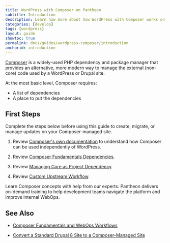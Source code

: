 ```yaml
---
title: WordPress with Composer on Pantheon
subtitle: Introduction
description: Learn how more about how WordPress with Composer works on Pantheon.
categories: [develop]
tags: [wordpress]
layout: guide
showtoc: true
permalink: docs/guides/wordpress-composer/introduction
anchorid: introduction
---
```


[Composer](https://getcomposer.org/) is a widely-used PHP dependency and package manager that provides an alternative, more modern way to manage the external (non-core) code used by a WordPress or Drupal site.

At the most basic level, Composer requires:

- A list of dependencies
- A place to put the dependencies

## First Steps

Complete the steps below before using this guide to create, migrate, or manage updates on your Composer-managed site.

1. Review [Composer's own documentation](https://getcomposer.org) to understand how Composer can be used independently of WordPress.

1. Review [Composer Fundamentals Dependencies](/guides/composer#dependencies).

1. Review [Managing Core as Project Dependency](/guides/composer#managing-core-as-a-project-dependency).

1. Review [Custom Upstream Workflow](/guides/composer#custom-upstream-workflow).

<Enablement title="Automation Training" link="https://pantheon.io/learn-pantheon?docs" campaign="docs-webops">

Learn Composer concepts with help from our experts. Pantheon delivers on-demand training to help development teams navigate the platform and improve internal WebOps.

## See Also

- [Composer Fundamentals and WebOps Workflows](/guides/composer)

- [Convert a Standard Drupal 8 Site to a Composer-Managed Site](/guides/composer-convert)